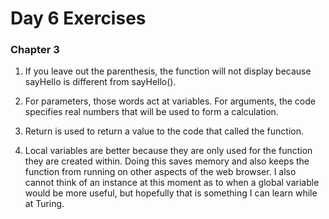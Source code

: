 # Day 6 Exercises

### Chapter 3
1. If you leave out the parenthesis, the function will not display because sayHello is different from sayHello().

2. For parameters, those words act at variables. For arguments, the code specifies real numbers that will be used to form a calculation.

3. Return is used to return a value to the code that called the function.

4. Local variables are better because they are only used for the function they are created within. Doing this saves memory and also keeps the function from running on other aspects of the web browser. I also cannot think of an instance at this moment as to when a global variable would be more useful, but hopefully that is something I can learn while at Turing.
